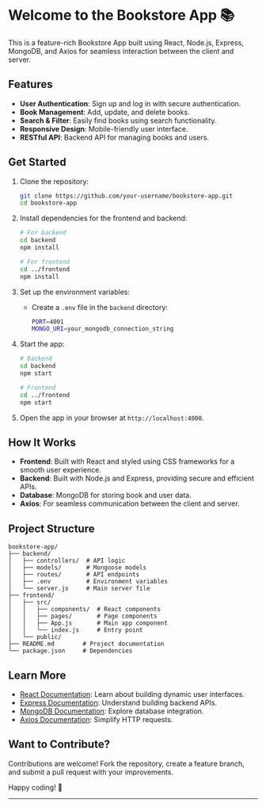 # Welcome to the Bookstore App 📚

This is a feature-rich Bookstore App built using React, Node.js, Express, MongoDB, and Axios for seamless interaction between the client and server.

## Features

- **User Authentication**: Sign up and log in with secure authentication.
- **Book Management**: Add, update, and delete books.
- **Search & Filter**: Easily find books using search functionality.
- **Responsive Design**: Mobile-friendly user interface.
- **RESTful API**: Backend API for managing books and users.

## Get Started

1. Clone the repository:

   ```bash
   git clone https://github.com/your-username/bookstore-app.git
   cd bookstore-app
   ```

2. Install dependencies for the frontend and backend:

   ```bash
   # For backend
   cd backend
   npm install

   # For frontend
   cd ../frontend
   npm install
   ```

3. Set up the environment variables:

   - Create a `.env` file in the `backend` directory:
     ```bash
     PORT=4001
     MONGO_URI=your_mongodb_connection_string
     ```

4. Start the app:

   ```bash
   # Backend
   cd backend
   npm start

   # Frontend
   cd ../frontend
   npm start
   ```

5. Open the app in your browser at `http://localhost:4000`.

## How It Works

- **Frontend**: Built with React and styled using CSS frameworks for a smooth user experience.
- **Backend**: Built with Node.js and Express, providing secure and efficient APIs.
- **Database**: MongoDB for storing book and user data.
- **Axios**: For seamless communication between the client and server.

## Project Structure

```
bookstore-app/
├── backend/
│   ├── controllers/  # API logic
│   ├── models/       # Mongoose models
│   ├── routes/       # API endpoints
│   ├── .env          # Environment variables
│   └── server.js     # Main server file
├── frontend/
│   ├── src/
│   │   ├── components/  # React components
│   │   ├── pages/       # Page components
│   │   ├── App.js       # Main app component
│   │   └── index.js     # Entry point
│   └── public/
├── README.md        # Project documentation
└── package.json     # Dependencies
```

## Learn More

- [React Documentation](https://reactjs.org/): Learn about building dynamic user interfaces.
- [Express Documentation](https://expressjs.com/): Understand building backend APIs.
- [MongoDB Documentation](https://www.mongodb.com/docs/): Explore database integration.
- [Axios Documentation](https://axios-http.com/): Simplify HTTP requests.

## Want to Contribute?

Contributions are welcome! Fork the repository, create a feature branch, and submit a pull request with your improvements.

Happy coding! 🚀

---
